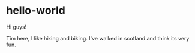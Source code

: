 # hello-world

Hi guys!

Tim here, I like hiking and biking.
I've walked in scotland and think its very fun.
